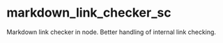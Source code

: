 # markdown_link_checker_sc
Markdown link checker in node. Better handling of internal link checking.
